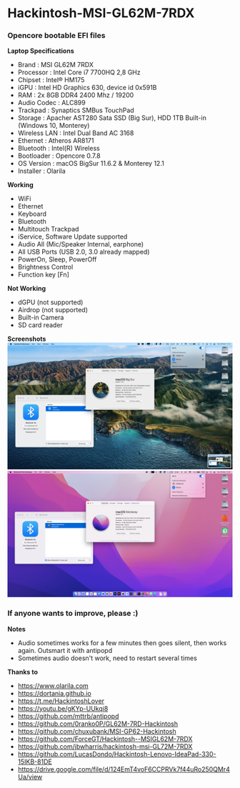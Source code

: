 # Hackintosh-MSI-GL62M-7RDX
### Opencore bootable EFI files

**Laptop Specifications**
- Brand         : MSI GL62M 7RDX
- Processor     : Intel Core i7 7700HQ 2,8 GHz
- Chipset       : Intel® HM175
- iGPU          : Intel HD Graphics 630, device id 0x591B
- RAM           : 2x 8GB DDR4 2400 Mhz / 19200
- Audio Codec   : ALC899
- Trackpad      : Synaptics SMBus TouchPad
- Storage       : Apacher AST280 Sata SSD (Big Sur), HDD 1TB Built-in (Windows 10, Monterey)
- Wireless LAN  : Intel Dual Band AC 3168
- Ethernet      : Atheros AR8171
- Bluetooth     : Intel(R) Wireless
- Bootloader    : Opencore 0.7.8
- OS Version    : macOS BigSur 11.6.2 & Monterey 12.1
- Installer     : Olarila

**Working**
- WiFi
- Ethernet
- Keyboard
- Bluetooth
- Multitouch Trackpad
- iService, Software Update supported
- Audio All (Mic/Speaker Internal, earphone)
- All USB Ports (USB 2.0, 3.0 already mapped)
- PowerOn, Sleep, PowerOff
- Brightness Control
- Function key [Fn]

**Not Working**
- dGPU (not supported)
- Airdrop (not supported)
- Built-in Camera
- SD card reader

**Screenshots**
![Big Sur](https://github.com/alfatihart/Hackintosh-MSI-GL62M-7RDX/blob/main/Screen%20Shot%202022-02-15%20at%2011.12.50.png?raw=true)
![Monterey](https://github.com/alfatihart/Hackintosh-MSI-GL62M-7RDX/blob/main/Screen%20Shot%202022-02-15%20at%2011.02.42.png?raw=true)

### If anyone wants to improve, please :)

**Notes**
* Audio sometimes works for a few minutes then goes silent, then works again. Outsmart it with antipopd
* Sometimes audio doesn't work, need to restart several times

**Thanks to**
* https://www.olarila.com
* https://dortania.github.io
* https://t.me/HackintoshLover
* https://youtu.be/gKYp-UUkqi8
* https://github.com/mttrb/antipopd
* https://github.com/0ranko0P/GL62M-7RD-Hackintosh
* https://github.com/chuxubank/MSI-GP62-Hackintosh
* https://github.com/ForceGT/Hackintosh--MSIGL62M-7RDX
* https://github.com/jbwharris/hackintosh-msi-GL72M-7RDX
* https://github.com/LucasDondo/Hackintosh-Lenovo-IdeaPad-330-15IKB-81DE
* https://drive.google.com/file/d/124EmT4voF6CCPRVk7f44uRo250QMr4Ua/view

